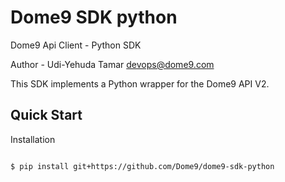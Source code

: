 # Dome9 SDK python

Dome9 Api Client - Python SDK

Author - Udi-Yehuda Tamar [devops@dome9.com](mailto:devops@dome9.com)

This SDK implements a Python wrapper for the Dome9 API V2.

Quick Start
-----------

Installation
~~~~~~~~~~~~

$ pip install git+https://github.com/Dome9/dome9-sdk-python
